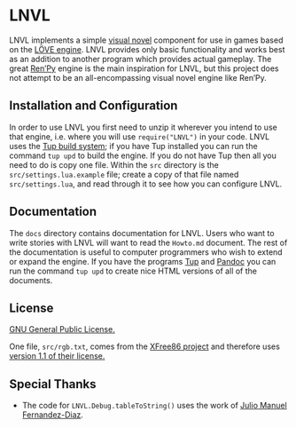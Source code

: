 LNVL
====

LNVL implements a simple [visual novel][nvl] component for use in
games based on the [LÖVE engine][love].  LNVL provides only basic
functionality and works best as an addition to another program which
provides actual gameplay.  The great [Ren’Py][renpy] engine is the
main inspiration for LNVL, but this project does not attempt to be an
all-encompassing visual novel engine like Ren’Py.


Installation and Configuration
------------------------------

In order to use LNVL you first need to unzip it wherever you intend to
use that engine, i.e. where you will use `require("LNVL")` in your
code.  LNVL uses the [Tup build system][tup]; if you have Tup
installed you can run the command `tup upd` to build the engine.  If
you do not have Tup then all you need to do is copy one file.  Within
the `src` directory is the `src/settings.lua.example` file; create a
copy of that file named `src/settings.lua`, and read through it to
see how you can configure LNVL.


Documentation
-------------

The `docs` directory contains documentation for LNVL.  Users who want
to write stories with LNVL will want to read the `Howto.md` document.
The rest of the documentation is useful to computer programmers who
wish to extend or expand the engine.  If you have the programs
[Tup][tup] and [Pandoc][pandoc] you can run the command `tup upd` to
create nice HTML versions of all of the documents.


License
-------

[GNU General Public License.](http://www.gnu.org/copyleft/gpl.html)

One file, `src/rgb.txt`, comes from the [XFree86 project][xfree86] and
therefore uses [version 1.1 of their license.][xlicense]


Special Thanks
--------------

* The code for `LNVL.Debug.tableToString()` uses the work of
  [Julio Manuel Fernandez-Diaz](http://lua-users.org/wiki/TableSerialization).



[nvl]: http://en.wikipedia.org/wiki/Visual_novel
[love]: http://love2d.org/
[renpy]: http://www.renpy.org/
[xfree86]: http://www.xfree86.org/
[xlicense]: http://www.xfree86.org/legal/licenses.html
[tup]: http://gittup.org/tup/
[pandoc]: http://johnmacfarlane.net/pandoc/
